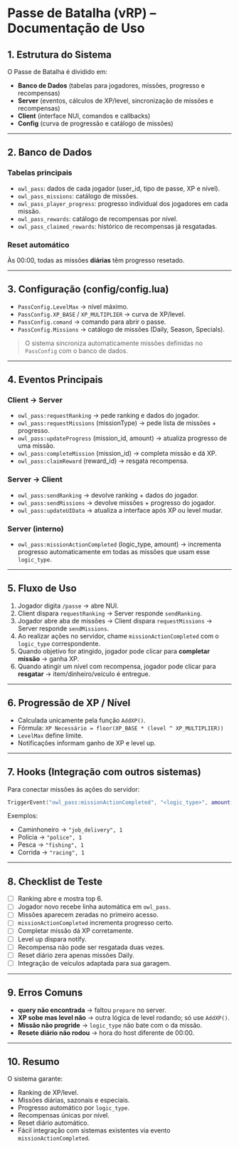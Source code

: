 # Passe de Batalha (vRP) – Documentação de Uso

## 1. Estrutura do Sistema

O Passe de Batalha é dividido em:

- **Banco de Dados** (tabelas para jogadores, missões, progresso e recompensas)
- **Server** (eventos, cálculos de XP/level, sincronização de missões e recompensas)
- **Client** (interface NUI, comandos e callbacks)
- **Config** (curva de progressão e catálogo de missões)

---

## 2. Banco de Dados

### Tabelas principais

- `owl_pass`: dados de cada jogador (user_id, tipo de passe, XP e nível).
- `owl_pass_missions`: catálogo de missões.
- `owl_pass_player_progress`: progresso individual dos jogadores em cada missão.
- `owl_pass_rewards`: catálogo de recompensas por nível.
- `owl_pass_claimed_rewards`: histórico de recompensas já resgatadas.

### Reset automático

Às 00:00, todas as missões **diárias** têm progresso resetado.

---

## 3. Configuração (config/config.lua)

- `PassConfig.LevelMax` → nível máximo.
- `PassConfig.XP_BASE` / `XP_MULTIPLIER` → curva de XP/level.
- `PassConfig.comand` → comando para abrir o passe.
- `PassConfig.Missions` → catálogo de missões (Daily, Season, Specials).

> O sistema sincroniza automaticamente missões definidas no `PassConfig` com o banco de dados.

---

## 4. Eventos Principais

### Client → Server

- `owl_pass:requestRanking` → pede ranking e dados do jogador.
- `owl_pass:requestMissions` (missionType) → pede lista de missões + progresso.
- `owl_pass:updateProgress` (mission_id, amount) → atualiza progresso de uma missão.
- `owl_pass:completeMission` (mission_id) → completa missão e dá XP.
- `owl_pass:claimReward` (reward_id) → resgata recompensa.

### Server → Client

- `owl_pass:sendRanking` → devolve ranking + dados do jogador.
- `owl_pass:sendMissions` → devolve missões + progresso do jogador.
- `owl_pass:updateUIData` → atualiza a interface após XP ou level mudar.

### Server (interno)

- `owl_pass:missionActionCompleted` (logic_type, amount) → incrementa progresso automaticamente em todas as missões que usam esse `logic_type`.

---

## 5. Fluxo de Uso

1. Jogador digita `/passe` → abre NUI.
2. Client dispara `requestRanking` → Server responde `sendRanking`.
3. Jogador abre aba de missões → Client dispara `requestMissions` → Server responde `sendMissions`.
4. Ao realizar ações no servidor, chame `missionActionCompleted` com o `logic_type` correspondente.
5. Quando objetivo for atingido, jogador pode clicar para **completar missão** → ganha XP.
6. Quando atingir um nível com recompensa, jogador pode clicar para **resgatar** → item/dinheiro/veículo é entregue.

---

## 6. Progressão de XP / Nível

- Calculada unicamente pela função `AddXP()`.
- Fórmula: `XP Necessário = floor(XP_BASE * (level ^ XP_MULTIPLIER))`
- `LevelMax` define limite.
- Notificações informam ganho de XP e level up.

---

## 7. Hooks (Integração com outros sistemas)

Para conectar missões às ações do servidor:

```lua
TriggerEvent("owl_pass:missionActionCompleted", "<logic_type>", amount)
```

Exemplos:

- Caminhoneiro → `"job_delivery", 1`
- Polícia → `"police", 1`
- Pesca → `"fishing", 1`
- Corrida → `"racing", 1`

---

## 8. Checklist de Teste

- [ ] Ranking abre e mostra top 6.
- [ ] Jogador novo recebe linha automática em `owl_pass`.
- [ ] Missões aparecem zeradas no primeiro acesso.
- [ ] `missionActionCompleted` incrementa progresso certo.
- [ ] Completar missão dá XP corretamente.
- [ ] Level up dispara notify.
- [ ] Recompensa não pode ser resgatada duas vezes.
- [ ] Reset diário zera apenas missões Daily.
- [ ] Integração de veículos adaptada para sua garagem.

---

## 9. Erros Comuns

- **query não encontrada** → faltou `prepare` no server.
- **XP sobe mas level não** → outra lógica de level rodando; só use `AddXP()`.
- **Missão não progride** → `logic_type` não bate com o da missão.
- **Resete diário não rodou** → hora do host diferente de 00:00.

---

## 10. Resumo

O sistema garante:

- Ranking de XP/level.
- Missões diárias, sazonais e especiais.
- Progresso automático por `logic_type`.
- Recompensas únicas por nível.
- Reset diário automático.
- Fácil integração com sistemas existentes via evento `missionActionCompleted`.
